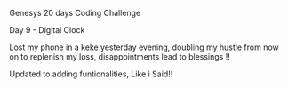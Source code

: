 Genesys 20 days Coding Challenge

Day 9 - Digital Clock

Lost my phone in a keke yesterday evening, doubling my hustle from now on to replenish my loss, disappointments lead to blessings !!

Updated to adding funtionalities, Like i Said!!